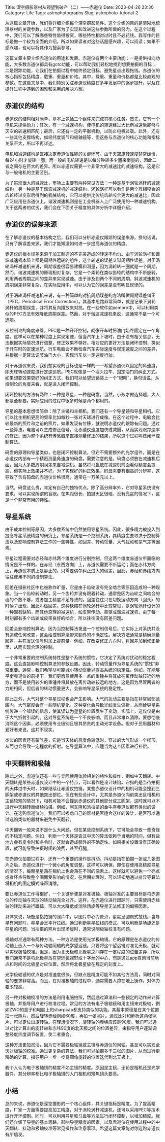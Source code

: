 Title: 深空摄影器材从观望到破产（二）——赤道仪
Date: 2023-04-26 23:30
Category: Life
Tags: astrophotography
Slug: astrophoto-tutorial-2

从这篇文章开始，我们将详细介绍每个深空摄影组件。这个介绍的目的是清晰地梳理器材的关键参数，以及厂家为了实现和改进这些参数所做的努力。在这个过程中，我们可以了解哪些特性值得投资，哪些特性相对过时且不必花钱。我写作的目标是做一个较为全面的介绍，所以如果读者对这些话题感兴趣，可以阅读；如果不感兴趣，也可以将其作为搜索参考。

这篇文章主要介绍赤道仪的用途和发展。赤道仪有两个主要功能：一是提供指向功能，大多数赤道仪都具有goto功能，可以帮助我们轻松地找到想要拍摄的目标；二是跟踪功能，让我们在拍摄过程中始终锁定目标，避免星点出现拖线。赤道仪的核心指标包括精度、载重、重量和价格。其中，载重、重量和价格都是比较直观的参数。在这篇文章中，我们特别关注赤道仪精度在多年发展中的逐步提升，以及在提升过程中遇到的困难和采用的解决方案。

## 赤道仪的结构

赤道仪的结构相对简单，基本上包括三个组件来完成其核心任务。首先，它有一个电机来提供动力；其次，有一个减速机构，使电机的转速经过大比例减速后能够与天空的转速相匹配；最后，它还有一定的平衡机构，以防止电机过载。此外，还有一些其他支撑结构，如经纬度调节和极轴镜等，但这些与赤道仪的核心功能和指标关系不大，所以不再详述。

电机和减速结构是直接决定赤道仪性能的关键环节。由于天空旋转速度非常缓慢，每24小时才旋转一圈，而一般的电机转速是以每分钟转多少圈来衡量的，因此二者之间存在巨大的差异。所以赤道仪需要一个非常大的减速比的减速结构，这是它与一般电机的主要区别。

为了实现很大的减速比，市场上主要有两种常见方法：一种是基于涡轮涡杆的减速结构，另一种是基于谐波减速机的减速结构。涡轮涡杆可以看作是两个互相咬合的齿轮经过变形后得到的机械结构，它可以提供比传统齿轮咬合更大的减速比，因此广泛应用在赤道仪上。谐波减速机则是在工业机器人上广泛使用的一种减速机构。关于这两者的优劣，我们会在下面关于精度的具体分析中详细介绍。

## 赤道仪的误差来源

在了解赤道仪的基本结构之后，我们可以分析赤道仪跟踪的误差来源。换句话说，只有了解误差来源，我们才能知道如何进一步提高赤道仪的精度。

赤道仪的根本误差来源于加工制造的不完美造成的转速不均匀。由于涡轮涡杆和谐波减速机本质上都是周期性运转的组件，这个转速的误差又叫周期性误差。对于涡轮涡杆减速机来说，周期误差很容易建模和测量，因为涡轮转一圈就是一个周期。然而，谐波减速机的原理相对复杂，它是一个柔轮在类似齿轮的结构中不断旋转，利用两者周期之间的差异来实现减速。由于涉及到两个不同的周期，斜波减速机的周期误差非常复杂，在实际应用中，可以认为它的误差是没有明显规律的。

对于涡轮涡杆减速机来说，有一种简单的对抗周期误差的方法叫做周期误差纠正（PEC，Periodical Error Correction）。其基本思路非常简单，就是记录下涡轮涡杆的周期误差，并将其反向播放来对抗。在一些软件如pempro中，可以利用类似的PEC方法有效降低周期误差。然而，对于谐波减速机来说，这通常不是一个可选项。

从控制论的角度来看，PEC是一种开环控制，就像开车时把油门始终固定在一个角度。这样可以在某种程度上实现定速，但当汽车上下坡时，由于没有相关信息，无法根据实际情况进行调整，修正效果不够好。相对应的更好方法是闭环控制，类似于开车时的定速巡航。行车电脑会不断检查汽车实际速度与规定速度之间的差异，并根据一定算法调节油门大小，实现汽车以一定速度行驶。

对于赤道仪来说，我们想实现的目标也是一样的——希望赤道仪以固定的角速度，即天球转动速度进行定速巡航。PEC就像是一个埋头拉车、固定油门的纠正方式。如果想要效果更好的纠正方式，我们可以给望远镜装上一个“眼睛”，换句话说，从控制论的角度来看，就是进入闭环控制。

闭环控制的方法有两种：一种是导星，一种是码盘。当然，小孩才做选择题，大人都是全都要。实际应用的过程中很多时候是两个都用的。

导星的基本思想很简单：除了主镜和主相机，我们还有一个导星镜和导星相机。它们以比主相机更高的频率比如每秒一张对天球进行成像。在这个过程中，电脑会比较最新的照片和之前的照片，如果发现有位移，就说明赤道仪的跟踪有问题。通过一些算法，电脑可以生成修正信号，让赤道仪速度加快或减慢，从而实现跟踪速率的修正。因为整个系统有传感器来直接测量修正的结果，所以这个过程叫做闭环控制算法。

码盘的原理和导星类似，也是闭环控制算法。但它不需要额外的光学组件，而是在赤道仪内部有一个精密测量角速度的码盘。需要注意的是，码盘必须放在减速机后面，因为大多数周期误差来自减速机。虽然将马盘放在减速机前面看似精度会提高，但实际上效果并不好。为了实现好的纠正效果，码盘需要有很高的分辨率，这导致了含有码盘的赤道仪价格很高，通常在一万美元以上。

当然，码盘这么贵，肯定有自己的独特优点，除了高分辨率外，它对导星系统没有要求，可以实现所谓的盲跟。在焦距很长、拍摄天区很暗、没有亮星的情况下，这是一个非常有用的特性。

## 导星系统

由于成本控制等原因，大多数系统中仍然使用导星系统。因此，很多精力被投入到提高导星系统精度的研究上。导星系统是一个控制系统，其精度主要取决于控制算法以及影响控制算法工作的一些特性，如回差、转动惯量、大气扰动和蒙气差等因素。

导星过程需要对赤经和赤纬两个维度进行分别控制。但这两个维度赤道仪所面临的情况是不一样的。在赤经（东西方向）上，赤道仪需要不断运动；而在赤纬方向上，赤道仪本质上是静止的，只需要偶尔纠正过大的偏差。因此，赤经和赤纬方向往往使用不同的控制算法。

回差在摄影社区中也被称作旷量，它是由于齿轮没有完全啮合等原因造成的一种现象。当一个齿轮转动时，另一个齿轮并没有跟着转动，通常是因为齿轮之间啮合的齿的个数不够，或者加工精度不足导致的。回差往往只在切换运动方向（回头）的时候才出现，因此叫做回差。这种缺陷在涡轮涡杆中比较常见，是涡轮涡杆设计的一种固有缺陷。而其他原理的减速机，如皮带传动、直驱或谐波减速机，由于每一时刻都有多个齿轮或皮带良好的啮合，所以往往没有回差问题。

回差会影响控制算法，因为当控制算法发送一个控制信号后，它实际上对系统并没有造成任何改变，这会给控制算法带来额外的不确定性。解决方法通常是精确测量回差，并在发送信号时加上提前量。例如，在改变修正方向时，将回差加到修正量里，从而实现合理的控制。

一个非常重要的控制系统特性是整个系统的惯性，它决定了系统对扰动的稳定程度。这会直接影响控制算法的参数设置。因此，转动惯量作为导星系统的“惯性”非常重要。通常，我们希望尽可能减小转动惯量以提高系统的稳定性。例如，在能够平衡赤道仪的前提下，我们更愿意使用多一点的重锤并将其放在离传动轴较近的地方，而不是使用较少的重锤并将其放在离传动轴较远的地方。这是因为尽管两者的力矩相同，但后者的转动惯量更大，会影响导星系统的稳定性。

除此之外，大气对整个导星过程也会产生影响。大气的扰动主要是指在非常局部范围内，大气密度会有一些随机变化。这种变化会导致光线发生偏折，从而给导星系统传递一个错误的信息，使其误认为星星的位置发生了变动。实际上，这仅仅是由于大气折射引起的。这对导星系统是一个不良影响，而且非常难以消除。要想彻底消除这个因素，必须使用专业级别且极其昂贵的主动光学设备。但对于民用器材和爱好者来说，这并不现实。

类似的因素还有蒙气差，它是当天体的高度角较低时，穿过的大气形成一个楔形，从而也会导致一定程度的折射。在导星算法中，应适当为这个因素进行补偿。

## 中天翻转和极轴

除此之外，赤道仪还有一些与实际使用体验相关的特性和操作，例如中天翻转。中天翻转是某些赤道仪设计中的一个特点，可以看作是设计缺陷。它指的是当待拍摄的天体过中天时，如果继续让赤道仪拍摄，某些赤道仪设计中的相机可能会撞到三脚架或赤道仪的其他突出部位。但在有些设计中，尤其是赤道仪向前突出且相机和主镜较短的情况下，相机可能不会撞到赤道仪的其他部分或三脚架，这时就可以不进行中天翻转而继续拍摄。例如，阿瓦隆和派拉蒙的金牛座赤道仪都有类似的设计。在选购赤道仪时，我们可以考虑自己的器材是否适合这样的设计，是否可以通过选购类似的器材来避免中天翻转。

中天翻转一般来说不是什么大问题，但在某些控制系统下，它可能会导致一些奇怪的不稳定问题。例如，判断一个天体是否过中天的算法依赖于当地的时间，但有些地方会有夏令时和冬令时，这就会造成额外的不确定性。如果相关设置没有正确设置，就可能导致拍摄时间的浪费，甚至打腿。

在赤道仪拍摄过程中，还有一个重要的操作是抖动。抖动是指在拍摄一张或几张图片之后，赤道仪进行一个微小的角度调整。这样可以确保，即使在使用高精度导星的情况下，每颗星星落在相机上也会落在不同的像素上。这样就可以避免一个亮点或者坏点导致整个画面受影响的情况。在后期处理时，可以轻松地通过排异等算法将相机的固定模式噪声消除。

要让赤道仪工作得很好，一个关键步骤是对准极轴。极轴对准的主要目标是将赤道仪的传动轴与天球的转动轴完全对齐。这样，在赤道仪进行跟踪时，只需使用赤经轴的转动来进行跟踪，可以大大降低或消除场旋等导星无法修正的偏移因素。

具体来说，场旋是指拍摄的照片中，以图片中心为原点，星星呈圆周式拉线。当导星有问题时，星星会呈平行拉线。通过判断星星拉线的模式，可以判断是场旋还是导星的问题。当拍摄的照片出现场旋时，通常说明极轴校准有问题。

极轴对准通常有两种方法。一种方法是使用光学极轴镜。它的原理是在赤道仪的传动轴上嵌入一个与传动轴同轴的光学望远镜。只要将这个望远镜对准北天极，就可以实现极轴校准。但是，因为北天极和北极星之间存在一定程度的位置差异，所以我们通常不是将北极星放在望远镜视野或十字丝的中心，而是通过app查询当前地点和时间的北极星对应位置，然后将北极星放在规定的刻度上。

光学极轴镜的优点是对准速度很快，但缺点是精度可能不如其他方法高，同时对同轴的要求非常高。而且，在对准极轴的过程中，通常需要人蹲在地上操作，对体力要求较高。

另一种对极轴校准的方法是利用电脑拍照，然后通过算法和一些预定的动作来计算极轴，并指导用户进行校准过程。常见的方法有电子极轴镜和用主镜来对极轴，例如ZWO的盒子和电脑上的sharpcap都支持类似的功能。其基本原理是在某个位置拍一张照片，然后旋转赤经例如60度，再拍一张照片。通过比对和解析这两张照片，可以定位出旋转轴。在理想情况下，旋转轴的赤纬应该是90度。我们可以通过对比计算出的旋转轴和赤纬90度的北天极之间的位置差异，来指导用户逐渐调整经度纬度调节装置，使二者重合。

这种方法更加灵活，因为它不需要极轴镜或主镜与赤道仪的同轴。甚至可以实现全天对极轴的校准。通过更复杂的算法，我们可以拍摄多于三张的图片，从而进行更精确的计算，指导用户一步一步将图像旋转的位置迭代到北天极上。

我个人认为电子极轴镜的精度不如主镜的精度。原因是主镜，无论是相机还是光学器件，其分辨率都比电子极轴镜的入门相机和短焦镜头要高。

## 小结

总的来说，赤道仪是深空摄影的一个核心组件，其关键指标是精度。为了提高精度，厂家一方面需要提高加工精度，对于涡轮涡杆减速机，还可以采用PEC等技术进行开环控制。同时，可以利用导星和马盘等方法进行闭环控制，以增加精度。我们还介绍了导星的基本思路，影响导星精度的因素，以及赤道仪在使用过程中的中天翻转、抖动和极轴校准等常见操作和注意事项。希望这篇文章能对你选购赤道仪有所启发。